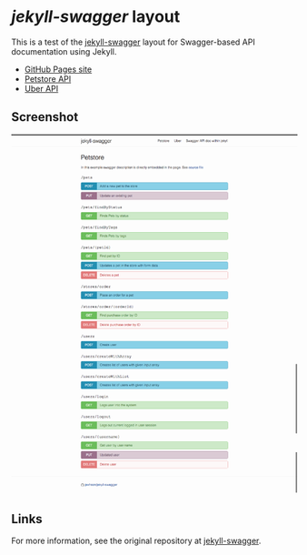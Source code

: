 # *jekyll-swagger* layout
This is a test of the [jekyll-swagger](http://jexhson.github.io/jekyll-swagger/) layout for Swagger-based API documentation using Jekyll. 

- [GitHub Pages site](https://kenneth-lau.github.io/jekyll-swagger-copy/)
- [Petstore API](https://kenneth-lau.github.io/jekyll-swagger-copy/example-1.html)
- [Uber API](https://kenneth-lau.github.io/jekyll-swagger-copy/example-2.html)

## Screenshot

![Petstore API](images/petstore.png)

## Links
For more information, see the original repository at [jekyll-swagger](http://jexhson.github.io/jekyll-swagger/). 


